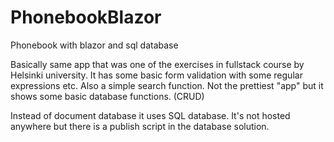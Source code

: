 # PhonebookBlazor
Phonebook with blazor and sql database

Basically same app that was one of the exercises in fullstack course by Helsinki university.
It has some basic form validation with some regular expressions etc. Also a simple search function. 
Not the prettiest "app" but it shows some basic database functions. (CRUD)

Instead of document database it uses SQL database. It's not hosted anywhere but there is a publish script in the database solution.

